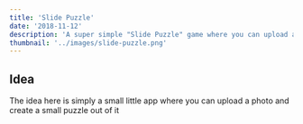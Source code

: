 ```yaml
---
title: 'Slide Puzzle'
date: '2018-11-12'
description: 'A super simple "Slide Puzzle" game where you can upload an image and create a puzzle'
thumbnail: '../images/slide-puzzle.png'
---
```


## Idea

The idea here is simply a small little app where you can upload a photo and create a small puzzle out of it
